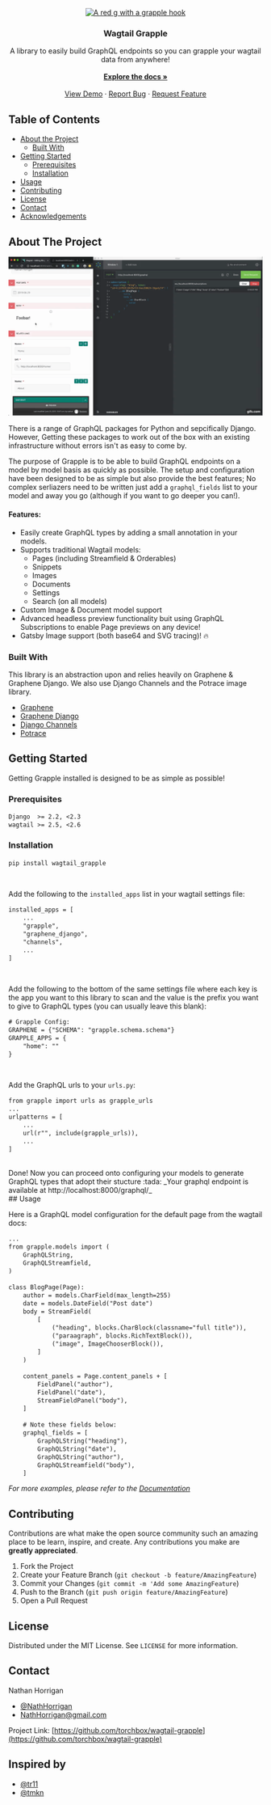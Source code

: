 <p align="center">
  <a href="https://github.com/torchbox/wagtail-grapple">
    <img src="https://github.com/torchbox/wagtail-grapple/raw/master/.github/wagtail-grapple.svg" alt="A red g with a grapple hook" width="80" height="80">
  </a>

  <h3 align="center">Wagtail Grapple</h3>

  <p align="center">
    A library to easily build GraphQL endpoints so you can grapple your wagtail data from anywhere!
    <br />
    <br/>
    <a href="https://wagtail-grapple.readthedocs.io/en/latest/"><strong>Explore the docs »</strong></a>
    <br />
    <br />
    <a href="https://github.com/torchbox/wagtail-grapple#about-the-project">View Demo</a>
    ·
    <a href="https://github.com/torchbox/wagtail-grapple/issues">Report Bug</a>
    ·
    <a href="https://github.com/torchbox/wagtail-grapple/issues">Request Feature</a>
  </p>
</p>



<!-- TABLE OF CONTENTS -->
## Table of Contents

* [About the Project](#about-the-project)
  * [Built With](#built-with)
* [Getting Started](#getting-started)
  * [Prerequisites](#prerequisites)
  * [Installation](#installation)
* [Usage](#usage)
* [Contributing](#contributing)
* [License](#license)
* [Contact](#contact)
* [Acknowledgements](#inspired-by)



<!-- ABOUT THE PROJECT -->
## About The Project

![GraphQL Preview Demo](docs/demo.gif)

There is a range of GraphQL packages for Python and sepcifically Django. 
However, Getting these packages to work out of the box with an existing infrastructure 
without errors isn't as easy to come by.

The purpose of Grapple is to be able to build GraphQL endpoints on a model by model
basis as quickly as possible. The setup and configuration have been designed 
to be as simple but also provide the best features;
No complex serliazers need to be written just add a `graphql_fields` list 
to your model and away you go (although if you want to go deeper you can!).

#### Features:
* Easily create GraphQL types by adding a small annotation in your models.
* Supports traditional Wagtail models:
    - Pages (including Streamfield & Orderables)
    - Snippets
    - Images
    - Documents
    - Settings
    - Search (on all models)
* Custom Image & Document model support
* Advanced headless preview functionality buit using GraphQL Subscriptions to enable Page previews on any device!
* Gatsby Image support (both base64 and SVG tracing)! :fire:


### Built With
This library is an abstraction upon and relies heavily on Graphene & Graphene Django.
We also use Django Channels and the Potrace image library.
* [Graphene](https://github.com/graphql-python/graphene)
* [Graphene Django](https://github.com/graphql-python/graphene)
* [Django Channels](https://github.com/django/channels)
* [Potrace](https://github.com/skyrpex/potrace)


<!-- GETTING STARTED -->
## Getting Started

Getting Grapple installed is designed to be as simple as possible!

### Prerequisites
```
Django  >= 2.2, <2.3
wagtail >= 2.5, <2.6
```

### Installation
`pip install wagtail_grapple`

<br />

Add the following to the `installed_apps` list in your wagtail settings file:

```
installed_apps = [
    ...
    "grapple",
    "graphene_django",
    "channels",
    ...
]
```

<br />

Add the following to the bottom of the same settings file where each key is the app you want to this library to scan and the value is the prefix you want to give to GraphQL types (you can usually leave this blank):

```
# Grapple Config:
GRAPHENE = {"SCHEMA": "grapple.schema.schema"}
GRAPPLE_APPS = {
    "home": ""
}
```

<br />

Add the GraphQL urls to your `urls.py`:

```
from grapple import urls as grapple_urls
...
urlpatterns = [
    ...
    url(r"", include(grapple_urls)),
    ...
]
```

<br/>
Done! Now you can proceed onto configuring your models to generate GraphQL types that adopt their stucture :tada:
_Your graphql endpoint is available at http://localhost:8000/graphql/_
<br/>
<!-- USAGE EXAMPLES -->
## Usage

Here is a GraphQL model configuration for the default page from the wagtail docs:
```
...
from grapple.models import (
    GraphQLString,
    GraphQLStreamfield,
)

class BlogPage(Page):
    author = models.CharField(max_length=255)
    date = models.DateField("Post date")
    body = StreamField(
        [
            ("heading", blocks.CharBlock(classname="full title")),
            ("paraagraph", blocks.RichTextBlock()),
            ("image", ImageChooserBlock()),
        ]
    )

    content_panels = Page.content_panels + [
        FieldPanel("author"),
        FieldPanel("date"),
        StreamFieldPanel("body"),
    ]

    # Note these fields below:
    graphql_fields = [
        GraphQLString("heading"),
        GraphQLString("date"),
        GraphQLString("author"),
        GraphQLStreamfield("body"),
    ]
```

_For more examples, please refer to the [Documentation](https://wagtail-grapple.readthedocs.io/en/latest/)_



<!-- CONTRIBUTING -->
## Contributing

Contributions are what make the open source community such an amazing place to be learn, inspire, and create. Any contributions you make are **greatly appreciated**.

1. Fork the Project
2. Create your Feature Branch (`git checkout -b feature/AmazingFeature`)
3. Commit your Changes (`git commit -m 'Add some AmazingFeature`)
4. Push to the Branch (`git push origin feature/AmazingFeature`)
5. Open a Pull Request



<!-- LICENSE -->
## License

Distributed under the MIT License. See `LICENSE` for more information.



<!-- CONTACT -->
## Contact

Nathan Horrigan 
- [@NathHorrigan](https://github.com/NathHorrigan) 
- NathHorrigan@gmail.com

Project Link: [https://github.com/torchbox/wagtail-grapple](https://github.com/torchbox/wagtail-grapple)



<!-- ACKNOWLEDGEMENTS -->
## Inspired by
* [@tr11](https://github.com/tr11)
* [@tmkn](https://github.com/tmkn)
